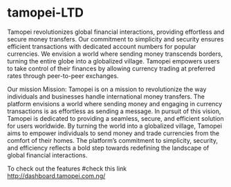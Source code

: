 # tamopei-LTD
Tamopei revolutionizes global financial interactions, providing effortless and secure money transfers. Our commitment to simplicity and security ensures efficient transactions with dedicated account numbers for popular currencies. We envision a world where sending money transcends borders, turning the entire globe into a globalized village. Tamopei empowers users to take control of their finances by allowing currency trading at preferred rates through peer-to-peer exchanges.

Our mission
Mission: Tamopei is on a mission to revolutionize the way individuals and businesses handle international money transfers. The platform envisions a world where sending money and engaging in currency transactions is as effortless as sending a message. In pursuit of this vision, Tamopei is dedicated to providing a seamless, secure, and efficient solution for users worldwide. By turning the world into a globalized village, Tamopei aims to empower individuals to send money and trade currencies from the comfort of their homes. The platform’s commitment to simplicity, security, and efficiency reflects a bold step towards redefining the landscape of global financial interactions.


To check out the features 
#check this link http://dashboard.tamopei.com.ng/

